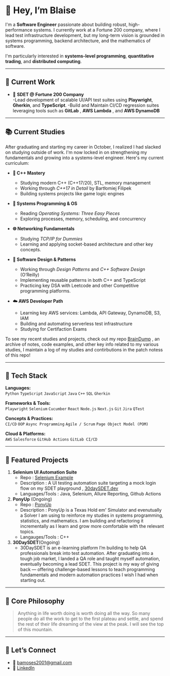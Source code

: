 # 👋 Hey, I’m Blaise

I'm a **Software Engineer** passionate about building robust, high-performance systems. I currently work at a Fortune 200 company, where I lead test infrastructure development,  but my long-term vision is grounded in systems programming, backend architecture, and the mathematics of software.

I'm particularly interested in **systems-level programming**, **quantitative trading**, and **distributed computing**.

---

## 💼 Current Work

- 🏦 **SDET @ Fortune 200 Company**  
  -Lead development of scalable UI/API test suites using **Playwright**, **Gherkin**, and **TypeScript**.
  -Build and Maintain CI/CD regression suites leveraging tools such as **GitLab** , **AWS Lambda** , and **AWS DynamoDB**
  
---

## 📚 Current Studies

After graduating and starting my career in October, I realized I had slacked on studying outside of work. I'm now locked in on strengthening my fundamentals and growing into a systems-level engineer. Here's my current curriculum:

- **📘 C++ Mastery**  
  - Studying modern C++ (C++17/20), STL, memory management  
  - Working through *C++17 in Detail* by Bartłomiej Filipek  
  - Building systems projects like game logic engines

- **🧠 Systems Programming & OS**  
  - Reading *Operating Systems: Three Easy Pieces*  
  - Exploring processes, memory, scheduling, and concurrency

- **🌐 Networking Fundamentals**  
  - Studying *TCP/IP for Dummies*  
  - Learning and applying socket-based architecture and other key concepts.

- **🧱 Software Design & Patterns**  
  - Working through *Design Patterns* and *C++ Software Design* (O’Reilly)  
  - Implementing reusable patterns in both C++ and TypeScript
  - Practicing key DSA with Leetcode and other Competitive programming platforms. 

- **☁️ AWS Developer Path**  
  - Learning key AWS services: Lambda, API Gateway, DynamoDB, S3, IAM  
  - Building and automating serverless test infrastructure
  - Studying for Certifaction Exams
 
To see my recent studies and projects, check out my repo [BrainDump](https://github.com/BlaiseMoses01/BrainDump) , an archive of notes, code examples,  and other key info related to my various studies, I maintain a log of my studies and contirbutions in the patch notess of this repo!

---

## 🧰 Tech Stack

**Languages:**  
`Python` `TypeScript` `JavaScript` `Java` `C++` `SQL` `Gherkin`

**Frameworks & Tools:**  
`Playwright` `Selenium` `Cucumber` `React` `Node.js` `Next.js` `Git` `Jira` `QTest`

**Concepts & Practices:**  
`CI/CD` `OOP` `Async Programming` `Agile / Scrum` `Page Object Model (POM)`

**Cloud & Platforms:**  
`AWS` `Salesforce` `GitHub Actions` `GitLab CI/CD`

---

## 📂 Featured Projects
1. **Selenium UI Automation Suite**
   - Repo : [Selenium Example](https://github.com/BlaiseMoses01/Selenium_Appium_Example) 
   - Description : A UI testing automation suite targeting a mock login flow on my SDET playground , [30daySDET.dev]()
   - Languages/Tools : Java, Selenium, Allure Reporting, Github Actions
2. **PonyUp** (Ongoing)
   - Repo : [PonyUp](https://github.com/BlaiseMoses01/PonyUp)
   - Description : PonyUp is a Texas Hold em' Simulator and evenutually a Solver I am using to reinforce my studies in systems programming, statistics, and mathematics. I am building and refactoring it incrementally as I learn and grow more comfortable with the relevant topics.
   - Langauges/Tools : C++
3. **30DaySDET**(Ongoing)
   - 30DaySDET is an e-learning platform I’m building to help QA professionals break into test automation. After graduating into a tough job market, I landed a QA role and taught myself automation, eventually becoming a lead SDET. This project is my way of giving back — offering challenge-based lessons to teach programming fundamentals and       modern automation practices I wish I had when starting out.
---

## 💭 Core Philosophy

> Anything in life worth doing is worth doing all the way. So many people do all the work to get to the first plateau and settle, and spend the rest of their life dreaming of the view at the peak. I will see the top of this mountain.

---

## 🔗 Let’s Connect

- 📧 [bamoses2001@gmail.com](mailto:bamoses2001@gmail.com)
- 💼 [LinkedIn](https://www.linkedin.com/in/blaise-moses)

